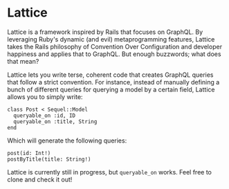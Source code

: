 # Lattice

Lattice is a framework inspired by Rails that focuses on GraphQL. By
leveraging Ruby's dynamic (and evil) metaprogramming features, Lattice
takes the Rails philosophy of Convention Over Configuration and
developer happiness and applies that to GraphQL. But enough buzzwords;
what does that mean?

Lattice lets you write terse, coherent code that creates GraphQL
queries that follow a strict convention. For instance, instead of
manually defining a bunch of different queries for querying a model by
a certain field, Lattice allows you to simply write:

```
class Post < Sequel::Model
  queryable_on :id, ID
  queryable_on :title, String
end
```

Which will generate the following queries: 
```
post(id: Int!)
postByTitle(title: String!)
```


Lattice is currently still in progress, but `queryable_on` works. Feel
free to clone and check it out!
